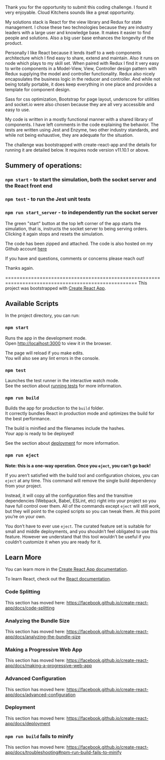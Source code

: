 Thank you for the opportunity to submit this coding challenge. I found it very enjoyable. Cloud Kitchens sounds like a great opportunity.

My solutions stack is React for the view library and Redux for state management. I chose these two technologies because they are industry leaders with a large user and knowledge base. It makes it easier to find people and solutions. Also a big user base enhances the longevity of the product.

Personally I like React because it lends itself to a web components architecture which I find easy to share, extend and maintain. Also it runs on node which plays to my skill set. When paired with Redux I find it very easy to write components in a Model-View, View, Controller design pattern with Redux supplying the model and controller functionality. Redux also nicely encapsulates the business logic in the reducer and controller. And while not being totally portable, it does keep everything in one place and provides a template for component design.

Sass for css optimization, Bootstrap for page layout, underscore for utilities and socket.io were also chosen because they are all very accessible and easy to use.

My code is written in a mostly functional manner with a shared library of components. I have left comments in the code explaining the behavior. The tests are written using Jest and Enzyme, two other industry standards, and while not being exhaustive, they are adequate for the situation.

The challenge was bootstrapped with create-react-app and the details for running it are detailed below. It requires node version v11.10.1 or above. 

## Summery of operations:

### `npm start` - to start the simulation, both the socket server and the React front end
### `npm test` - to run the Jest unit tests
### `npm run start_server` - to independently run the socket server

The green "start" button at the top left corner of the app starts the simulation, that is, instructs the socket server to being serving orders. Clicking it again stops and resets the simulation. 

The code has been zipped and attached. The code is also hosted on my Github account [here](https://github.com/mgable/order_tracking)

If you have and questions, comments or concerns please reach out!

Thanks again.


====================================================================================================
This project was bootstrapped with [Create React App](https://github.com/facebook/create-react-app).

## Available Scripts

In the project directory, you can run:

### `npm start`

Runs the app in the development mode.<br>
Open [http://localhost:3000](http://localhost:3000) to view it in the browser.

The page will reload if you make edits.<br>
You will also see any lint errors in the console.

### `npm test`

Launches the test runner in the interactive watch mode.<br>
See the section about [running tests](https://facebook.github.io/create-react-app/docs/running-tests) for more information.

### `npm run build`

Builds the app for production to the `build` folder.<br>
It correctly bundles React in production mode and optimizes the build for the best performance.

The build is minified and the filenames include the hashes.<br>
Your app is ready to be deployed!

See the section about [deployment](https://facebook.github.io/create-react-app/docs/deployment) for more information.

### `npm run eject`

**Note: this is a one-way operation. Once you `eject`, you can’t go back!**

If you aren’t satisfied with the build tool and configuration choices, you can `eject` at any time. This command will remove the single build dependency from your project.

Instead, it will copy all the configuration files and the transitive dependencies (Webpack, Babel, ESLint, etc) right into your project so you have full control over them. All of the commands except `eject` will still work, but they will point to the copied scripts so you can tweak them. At this point you’re on your own.

You don’t have to ever use `eject`. The curated feature set is suitable for small and middle deployments, and you shouldn’t feel obligated to use this feature. However we understand that this tool wouldn’t be useful if you couldn’t customize it when you are ready for it.

## Learn More

You can learn more in the [Create React App documentation](https://facebook.github.io/create-react-app/docs/getting-started).

To learn React, check out the [React documentation](https://reactjs.org/).

### Code Splitting

This section has moved here: https://facebook.github.io/create-react-app/docs/code-splitting

### Analyzing the Bundle Size

This section has moved here: https://facebook.github.io/create-react-app/docs/analyzing-the-bundle-size

### Making a Progressive Web App

This section has moved here: https://facebook.github.io/create-react-app/docs/making-a-progressive-web-app

### Advanced Configuration

This section has moved here: https://facebook.github.io/create-react-app/docs/advanced-configuration

### Deployment

This section has moved here: https://facebook.github.io/create-react-app/docs/deployment

### `npm run build` fails to minify

This section has moved here: https://facebook.github.io/create-react-app/docs/troubleshooting#npm-run-build-fails-to-minify
